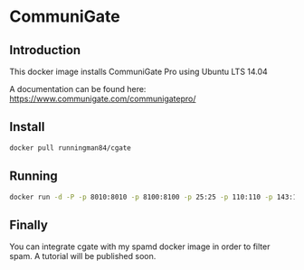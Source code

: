 CommuniGate
============

Introduction
----
This docker image installs CommuniGate Pro using Ubuntu LTS 14.04

A documentation can be found here:
https://www.communigate.com/communigatepro/


Install
----

```sh
docker pull runningman84/cgate
```

Running
----

```sh
docker run -d -P -p 8010:8010 -p 8100:8100 -p 25:25 -p 110:110 -p 143:143 runningman84/cgate
```

Finally
----
You can integrate cgate with my spamd docker image in order to filter spam. A tutorial will be published soon.
